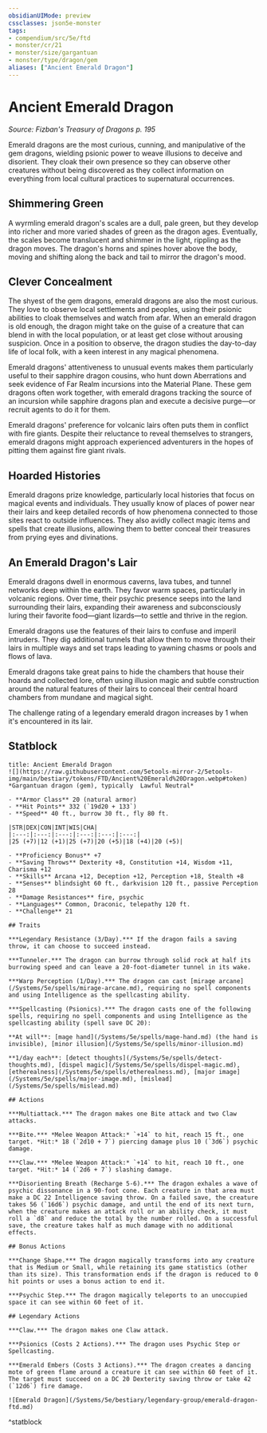 ```yaml
---
obsidianUIMode: preview
cssclasses: json5e-monster
tags:
- compendium/src/5e/ftd
- monster/cr/21
- monster/size/gargantuan
- monster/type/dragon/gem
aliases: ["Ancient Emerald Dragon"]
---
```

# Ancient Emerald Dragon
*Source: Fizban's Treasury of Dragons p. 195*  

Emerald dragons are the most curious, cunning, and manipulative of the gem dragons, wielding psionic power to weave illusions to deceive and disorient. They cloak their own presence so they can observe other creatures without being discovered as they collect information on everything from local cultural practices to supernatural occurrences.

## Shimmering Green

A wyrmling emerald dragon's scales are a dull, pale green, but they develop into richer and more varied shades of green as the dragon ages. Eventually, the scales become translucent and shimmer in the light, rippling as the dragon moves. The dragon's horns and spines hover above the body, moving and shifting along the back and tail to mirror the dragon's mood.

## Clever Concealment

The shyest of the gem dragons, emerald dragons are also the most curious. They love to observe local settlements and peoples, using their psionic abilities to cloak themselves and watch from afar. When an emerald dragon is old enough, the dragon might take on the guise of a creature that can blend in with the local population, or at least get close without arousing suspicion. Once in a position to observe, the dragon studies the day-to-day life of local folk, with a keen interest in any magical phenomena.

Emerald dragons' attentiveness to unusual events makes them particularly useful to their sapphire dragon cousins, who hunt down Aberrations and seek evidence of Far Realm incursions into the Material Plane. These gem dragons often work together, with emerald dragons tracking the source of an incursion while sapphire dragons plan and execute a decisive purge—or recruit agents to do it for them.

Emerald dragons' preference for volcanic lairs often puts them in conflict with fire giants. Despite their reluctance to reveal themselves to strangers, emerald dragons might approach experienced adventurers in the hopes of pitting them against fire giant rivals.

## Hoarded Histories

Emerald dragons prize knowledge, particularly local histories that focus on magical events and individuals. They usually know of places of power near their lairs and keep detailed records of how phenomena connected to those sites react to outside influences. They also avidly collect magic items and spells that create illusions, allowing them to better conceal their treasures from prying eyes and divinations.

## An Emerald Dragon's Lair

Emerald dragons dwell in enormous caverns, lava tubes, and tunnel networks deep within the earth. They favor warm spaces, particularly in volcanic regions. Over time, their psychic presence seeps into the land surrounding their lairs, expanding their awareness and subconsciously luring their favorite food—giant lizards—to settle and thrive in the region.

Emerald dragons use the features of their lairs to confuse and imperil intruders. They dig additional tunnels that allow them to move through their lairs in multiple ways and set traps leading to yawning chasms or pools and flows of lava.

Emerald dragons take great pains to hide the chambers that house their hoards and collected lore, often using illusion magic and subtle construction around the natural features of their lairs to conceal their central hoard chambers from mundane and magical sight.

The challenge rating of a legendary emerald dragon increases by 1 when it's encountered in its lair.

## Statblock

```ad-statblock
title: Ancient Emerald Dragon
![](https://raw.githubusercontent.com/5etools-mirror-2/5etools-img/main/bestiary/tokens/FTD/Ancient%20Emerald%20Dragon.webp#token)
*Gargantuan dragon (gem), typically  Lawful Neutral*

- **Armor Class** 20 (natural armor)
- **Hit Points** 332 (`19d20 + 133`)
- **Speed** 40 ft., burrow 30 ft., fly 80 ft.

|STR|DEX|CON|INT|WIS|CHA|
|:---:|:---:|:---:|:---:|:---:|:---:|
|25 (+7)|12 (+1)|25 (+7)|20 (+5)|18 (+4)|20 (+5)|

- **Proficiency Bonus** +7
- **Saving Throws** Dexterity +8, Constitution +14, Wisdom +11, Charisma +12
- **Skills** Arcana +12, Deception +12, Perception +18, Stealth +8
- **Senses** blindsight 60 ft., darkvision 120 ft., passive Perception 28
- **Damage Resistances** fire, psychic
- **Languages** Common, Draconic, telepathy 120 ft.
- **Challenge** 21

## Traits

***Legendary Resistance (3/Day).*** If the dragon fails a saving throw, it can choose to succeed instead.

***Tunneler.*** The dragon can burrow through solid rock at half its burrowing speed and can leave a 20-foot-diameter tunnel in its wake.

***Warp Perception (1/Day).*** The dragon can cast [mirage arcane](/Systems/5e/spells/mirage-arcane.md), requiring no spell components and using Intelligence as the spellcasting ability.

***Spellcasting (Psionics).*** The dragon casts one of the following spells, requiring no spell components and using Intelligence as the spellcasting ability (spell save DC 20):

**At will**: [mage hand](/Systems/5e/spells/mage-hand.md) (the hand is invisible), [minor illusion](/Systems/5e/spells/minor-illusion.md)

**1/day each**: [detect thoughts](/Systems/5e/spells/detect-thoughts.md), [dispel magic](/Systems/5e/spells/dispel-magic.md), [etherealness](/Systems/5e/spells/etherealness.md), [major image](/Systems/5e/spells/major-image.md), [mislead](/Systems/5e/spells/mislead.md)

## Actions

***Multiattack.*** The dragon makes one Bite attack and two Claw attacks.

***Bite.*** *Melee Weapon Attack:* `+14` to hit, reach 15 ft., one target. *Hit:* 18 (`2d10 + 7`) piercing damage plus 10 (`3d6`) psychic damage.

***Claw.*** *Melee Weapon Attack:* `+14` to hit, reach 10 ft., one target. *Hit:* 14 (`2d6 + 7`) slashing damage.

***Disorienting Breath (Recharge 5-6).*** The dragon exhales a wave of psychic dissonance in a 90-foot cone. Each creature in that area must make a DC 22 Intelligence saving throw. On a failed save, the creature takes 56 (`16d6`) psychic damage, and until the end of its next turn, when the creature makes an attack roll or an ability check, it must roll a `d8` and reduce the total by the number rolled. On a successful save, the creature takes half as much damage with no additional effects.

## Bonus Actions

***Change Shape.*** The dragon magically transforms into any creature that is Medium or Small, while retaining its game statistics (other than its size). This transformation ends if the dragon is reduced to 0 hit points or uses a bonus action to end it.

***Psychic Step.*** The dragon magically teleports to an unoccupied space it can see within 60 feet of it.

## Legendary Actions

***Claw.*** The dragon makes one Claw attack.

***Psionics (Costs 2 Actions).*** The dragon uses Psychic Step or Spellcasting.

***Emerald Embers (Costs 3 Actions).*** The dragon creates a dancing mote of green flame around a creature it can see within 60 feet of it. The target must succeed on a DC 20 Dexterity saving throw or take 42 (`12d6`) fire damage.

![Emerald Dragon](/Systems/5e/bestiary/legendary-group/emerald-dragon-ftd.md)
```
^statblock